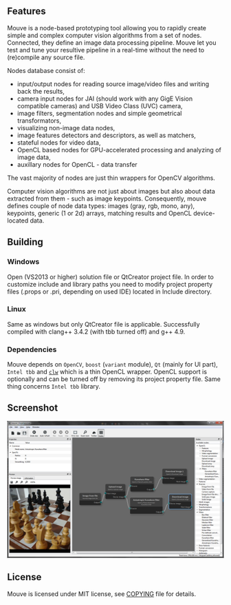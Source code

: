 ## Features

Mouve is a node-based prototyping tool allowing you to rapidly create simple and complex computer vision algorithms from a set of nodes. Connected, they define an image data processing pipeline. Mouve let you test and tune your resultive pipeline in a real-time without the need to (re)compile any source file.

Nodes database consist of:

- input/output nodes for reading source image/video files and writing back the results,
- camera input nodes for JAI (should work with any GigE Vision compatible cameras) and USB Video Class (UVC) camera, 
- image filters, segmentation nodes and simple geometrical transformators,
- visualizing non-image data nodes,
- image features detectors and descriptors, as well as matchers,
- stateful nodes for video data,
- OpenCL based nodes for GPU-accelerated processing and analyzing of image data,
- auxillary nodes for OpenCL - data transfer

The vast majority of nodes are just thin wrappers for OpenCV algorithms.

Computer vision algorithms are not just about images but also about data extracted from them - such as image keypoints. Consequently, mouve defines couple of node data types: images (gray, rgb, mono, any), keypoints, generic (1 or 2d) arrays, matching results and OpenCL device-located data.

## Building

### Windows 

Open (VS2013 or higher) solution file or QtCreator project file. In order to customize include and library paths you need to modify project property files (.props or .pri, depending on used IDE) located in Include directory. 

### Linux

Same as windows but only QtCreator file is applicable. Successfully compiled with clang++ 3.4.2 (with tbb turned off) and g++ 4.9.

### Dependencies

Mouve depends on `OpenCV`, `boost` (`variant` module), `Qt` (mainly for UI part), `Intel tbb` and [`clw`](https://github.com/k0zmo/clw) which is a thin OpenCL wrapper.
OpenCL support is optionally and can be turned off by removing its project property file. Same thing concerns `Intel tbb` library. 

## Screenshot

![Screenshot](ss.png?raw=true)

## License

Mouve is licensed under MIT license, see [COPYING](COPYING) file for details.
